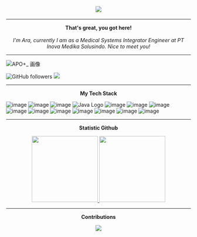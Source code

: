 <h1 align="center">
  <a href="https://git.io/typing-svg">
    <img src="https://readme-typing-svg.herokuapp.com/?lines=araa4nv.log(%22Hai%2C%20👋🏻%22);%3E%20I'm%20Ara;Thanks-For%2C%20Visiting!&center=true&size=27">
  </a>
</h1>

---

<p align="center">
    <b>That's great, you got here!</b><br><br>
    <i>
        I'm Ara, currently I am as a Medical Systems Integrator Engineer at PT Inova Medika Solusindo. Nice to meet you!  <br>
    </i>
</p>

---

![APO+_ 画像](https://github.com/araniverse/araniverse/assets/113159149/7e60deec-6861-45c6-96a1-1f7f5f3c9b50)


![GitHub followers](https://img.shields.io/github/followers/araniverse)
![](https://komarev.com/ghpvc/?username=araniverse&color=red&style=flat)


<!---
araanv/araanv is a ✨ special ✨ repository because its `README.md` (this file) appears on your GitHub profile.
You can click the Preview link to take a look at your changes.
--->
---
<p align="center"><b>My Tech Stack</b></p>


![image](https://img.shields.io/badge/HTML5-E34F26?style=for-the-badge&logo=html5&logoColor=white) 
![image](https://img.shields.io/badge/CSS3-1572B6?style=for-the-badge&logo=css3&logoColor=white) 
![image](https://img.shields.io/badge/PHP-777BB4?style=for-the-badge&logo=php&logoColor=white)
![Java Logo](https://img.shields.io/badge/java-323330?style=for-the-badge&logo=java&logoColor=F7DF1E)
![image](https://img.shields.io/badge/Codeigniter-EF4223?style=for-the-badge&logo=codeigniter&logoColor=white)
![image](https://img.shields.io/badge/Laravel-EF4223?style=for-the-badge&logo=laravel&logoColor=white)
![image](https://img.shields.io/badge/Bootstrap-05122A?style=for-the-badge&logo=bootstrap&logoColor=563D7C)
![image](https://img.shields.io/badge/JavaScript-323330?style=for-the-badge&logo=javascript&logoColor=F7DF1E)
![image](https://img.shields.io/badge/jQuery-323330?style=for-the-badge&logo=jQuery&logoColor=F7DF1E)
![image](https://img.shields.io/badge/MySQL-005C84?style=for-the-badge&logo=mysql&logoColor=white)
![image](https://img.shields.io/badge/PostgreSQL-005C84?style=for-the-badge&logo=postgresql&logoColor=white)
![image](https://img.shields.io/badge/firebase-ffca28?style=for-the-badge&logo=firebase&logoColor=black) 
![image](https://img.shields.io/badge/VisualStudioCode-005C84?style=for-the-badge&logo=visualstudiocode&logoColor=white)
![image](https://img.shields.io/badge/AndroidStudio-3DDC84?style=for-the-badge&logo=androidstudio&logoColor=white) 

---

<p align="center"><b>Statistic Github</b></p>
<div align="center">
<a href="https://github.com/aranv20">
  <img height="180em" src="https://github-readme-stats-eight-theta.vercel.app/api?username=araniverse&theme=react&background=0d1117&border=666&include_all_commits=true&count_private=true"/>
  <img height="180em" src="https://github-readme-stats-eight-theta.vercel.app/api/top-langs/?username=araniverse&theme=react&background=0d1117&border=666&layout=compact&langs_count=6"/>
</a>
</div>

---

<p align="center"><b>Contributions</b></p>
<p align="center">
  <a href="https://git.io/streak-stats">
    <img src="http://github-readme-streak-stats.herokuapp.com?user=aranv20&theme=react&background=0d1117&border=666">
  </a>
</p>
